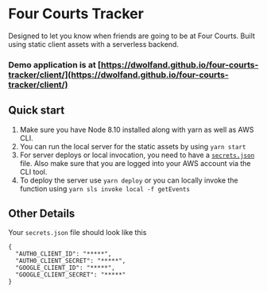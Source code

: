 # Four Courts Tracker

Designed to let you know when friends are going to be at Four Courts. Built using static client assets with a serverless backend.

### Demo application is at [https://dwolfand.github.io/four-courts-tracker/client/](https://dwolfand.github.io/four-courts-tracker/client/)

## Quick start

1. Make sure you have Node 8.10 installed along with yarn as well as AWS CLI.
1. You can run the local server for the static assets by using `yarn start`
1. For server deploys or local invocation, you need to have a [`secrets.json`](#other-details) file. Also make sure that you are logged into your AWS account via the CLI tool.
1. To deploy the server use `yarn deploy` or you can locally invoke the function using `yarn sls invoke local -f getEvents`

## Other Details
Your `secrets.json` file should look like this
```
{
  "AUTH0_CLIENT_ID": "*****",
  "AUTH0_CLIENT_SECRET": "*****",
  "GOOGLE_CLIENT_ID": "*****",
  "GOOGLE_CLIENT_SECRET": "*****"
}
```
